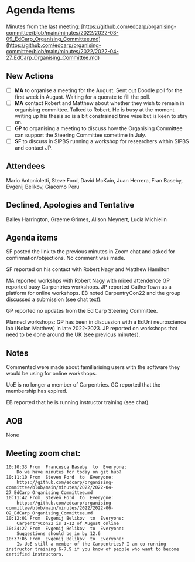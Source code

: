 # Agenda Items

Minutes from the last meeting: [https://github.com/edcarp/organising-committee/blob/main/minutes/2022/2022-03-09_EdCarp_Organising_Committee.md](https://github.com/edcarp/organising-committee/blob/main/minutes/2022/2022-04-27_EdCarp_Organising_Committee.md)

## New Actions

- [ ] **MA** to organise a meeting for the August.
    Sent out Doodle poll for the first week in August. Waiting for a quorate to fill the poll.
- [ ] **MA** contact Robert and Matthew about whether they wish to remain in organising committee. 
    Talked to Robert. He is busy at the moment writing up his thesis so is a bit constrained time wise but is keen to stay on.
- [ ] **GP** to organising a meeting to discuss how the Organising Committee can support the Steering Committee sometime in July. 
- [ ] **SF** to discuss in SIPBS running a workshop for researchers within SIPBS and contact JP.

## Attendees

Mario Antonioletti, Steve Ford, David McKain, Juan Herrera, Fran Baseby, Evgenij Belikov, Giacomo Peru

## Declined, Apologies and Tentative 

Bailey Harrington, Graeme Grimes, Alison Meynert, Lucia Michielin


## Agenda items

SF posted the link to the previous minutes in Zoom chat and asked for confirmation/objections. No comment was made.

SF reported on his contact with Robert Nagy and Matthew Hamilton

MA reported workshps with Robert Nagy with mixed attendence
GP reported busy Carpentries workshops.
JP reported GatherTown as a platform for online workshops. 
EB noted CarpentryCon22 and the group discussed a submission (see chat text).


GP reported no updates from the Ed Carp Steering Committee.

Planned workshops: GP has been in discussion with a EdUni neuroscience lab (Nolan Matthew) in late 2022-2023.
JP reported on workshops that need to be done around the UK (see previous minutes).


## Notes 

Commented were made about familiarising users with the software they would be using for online workshops. 

UoE is no longer a member of Carpentries. GC reported that the membership has expired. 

EB reported that he is running instructor training (see chat). 


## AOB

None

## Meeting zoom chat:
```
10:10:33 From  Francesca Baseby  to  Everyone:
	Do we have minutes for today on git hub?
10:11:10 From  Steven Ford  to  Everyone:
	https://github.com/edcarp/organising-committee/blob/main/minutes/2022/2022-04-27_EdCarp_Organising_Committee.md
10:11:42 From  Steven Ford  to  Everyone:
	https://github.com/edcarp/organising-committee/blob/main/minutes/2022/2022-06-02_EdCarp_Organising_Committee.md
10:12:01 From  Evgenij Belikov  to  Everyone:
	CarpentryCon22 is 1-12 of August online
10:24:27 From  Evgenij Belikov  to  Everyone:
	Suggestions should be in by 12.6
10:37:05 From  Evgenij Belikov  to  Everyone:
	Is UoE still a member of the Carpentries? I am co-running instructor training 6-7.9 if you know of people who want to become certified instructors.
```
